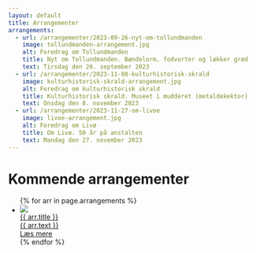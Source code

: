 ```yaml
---
layout: default
title: Arrangementer
arrangements:
  - url: /arrangementer/2023-09-26-nyt-om-tollundmanden
    image: tollundmanden-arrangement.jpg
    alt: Foredrag om Tollundmanden
    title: Nyt om Tollundmanden. Bændelorm, fodvorter og lækker grød
    text: Tirsdag den 26. september 2023
  - url: /arrangementer/2023-11-08-kulturhistorisk-skrald
    image: kulturhistorisk-skrald-arrangement.jpg
    alt: Foredrag om kulturhistorisk skrald
    title: Kulturhistorisk skrald. Museet i mudderet (metaldekektor)
    text: Onsdag den 8. november 2023
  - url: /arrangementer/2023-11-27-om-livoe
    image: livoe-arrangement.jpg
    alt: Foredrag om Livø
    title: Om Livø. 50 år på anstalten
    text: Mandag den 27. november 2023
---
```


<h1>Kommende arrangementer</h1>
<ul class="future-arrangements">
{% for arr in page.arrangements %}
    <li class="future-arrangement">
        <a class="" href="{{ arr.url }}">
            <div class="future-arrangement-image">
                <img src="/assets/{{ arr.image }}">
            </div>
            <div class="future-arrangement-textbox">
                <div class="future-arrangement-title">{{ arr.title }}</div>
                <div class="future-arrangement-time">{{ arr.text }}</div>
                <div class="future-arrangement-read-more">Læs mere</div>
            </div>
        </a>
    </li>
{% endfor %}
</ul>

<!-- 
- [29. september 2023: Nyt om Tollundmanden](/arrangementer/2023-09-26-nyt-om-tollundmanden)
- [27. november 2023: Om Livø](/arrangementer/2023-11-27-om-livoe)
- [8. november 2023: Kulturhistorisk skrald](/arrangementer/2023-11-08-kulturhistorisk-skrald) -->
